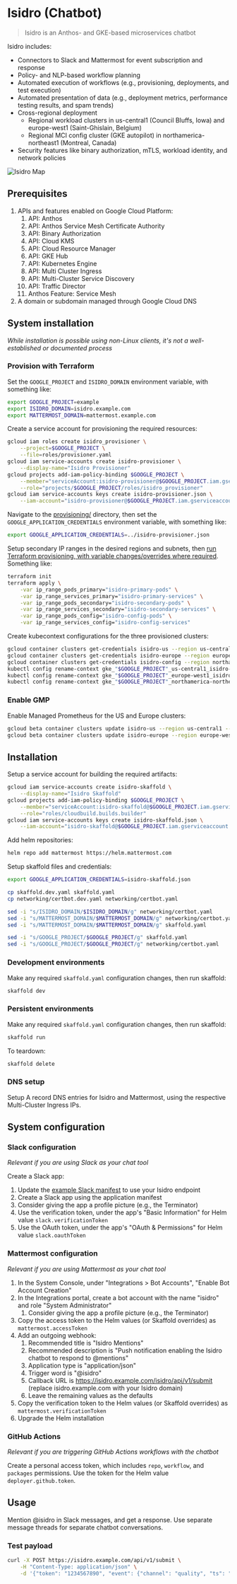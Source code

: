 # Isidro (Chatbot)

> Isidro is an Anthos- and GKE-based microservices chatbot

Isidro includes:
* Connectors to Slack and Mattermost for event subscription and response
* Policy- and NLP-based workflow planning
* Automated execution of workflows (e.g., provisioning, deployments, and test execution)
* Automated presentation of data (e.g., deployment metrics, performance testing results, and spam trends)
* Cross-regional deployment
   * Regional workload clusters in us-central1 (Council Bluffs, Iowa) and europe-west1 (Saint-Ghislain, Belgium)
   * Regional MCI config cluster (GKE autopilot) in northamerica-northeast1 (Montreal, Canada)
* Security features like binary authorization, mTLS, workload identity, and network policies

![Isidro Map](images/isidro-map.png)

## Prerequisites
1. APIs and features enabled on Google Cloud Platform:
    1. API: Anthos
    1. API: Anthos Service Mesh Certificate Authority
    1. API: Binary Authorization
    1. API: Cloud KMS
    1. API: Cloud Resource Manager
    1. API: GKE Hub
    1. API: Kubernetes Engine
    1. API: Multi Cluster Ingress
    1. API: Multi-Cluster Service Discovery
    1. API: Traffic Director
    1. Anthos Feature: Service Mesh
1. A domain or subdomain managed through Google Cloud DNS

## System installation
_While installation is possible using non-Linux clients, it's not a well-established or documented process_

### Provision with Terraform

Set the `GOOGLE_PROJECT` and `ISIDRO_DOMAIN` environment variable, with something like:
```bash
export GOOGLE_PROJECT=example
export ISIDRO_DOMAIN=isidro.example.com
export MATTERMOST_DOMAIN=mattermost.example.com
```

Create a service account for provisioning the required resources:
```bash
gcloud iam roles create isidro_provisioner \
    --project=$GOOGLE_PROJECT \
    --file=roles/provisioner.yaml
gcloud iam service-accounts create isidro-provisioner \
    --display-name="Isidro Provisioner"
gcloud projects add-iam-policy-binding $GOOGLE_PROJECT \
    --member="serviceAccount:isidro-provisioner@$GOOGLE_PROJECT.iam.gserviceaccount.com" \
    --role="projects/$GOOGLE_PROJECT/roles/isidro_provisioner"
gcloud iam service-accounts keys create isidro-provisioner.json \
    --iam-account="isidro-provisioner@$GOOGLE_PROJECT.iam.gserviceaccount.com"
```

Navigate to the [provisioning/](provisioning/) directory, then set the `GOOGLE_APPLICATION_CREDENTIALS` environment variable, with something like:
```bash
export GOOGLE_APPLICATION_CREDENTIALS=../isidro-provisioner.json
```

Setup secondary IP ranges in the desired regions and subnets, then [run Terraform provisioning, with variable changes/overrides where required](provisioning/).  Something like:
```bash
terraform init
terraform apply \
    -var ip_range_pods_primary="isidro-primary-pods" \
    -var ip_range_services_primary="isidro-primary-services" \
    -var ip_range_pods_secondary="isidro-secondary-pods" \
    -var ip_range_services_secondary="isidro-secondary-services" \
    -var ip_range_pods_config="isidro-config-pods" \
    -var ip_range_services_config="isidro-config-services"
```

Create kubecontext configurations for the three provisioned clusters:
```bash
gcloud container clusters get-credentials isidro-us --region us-central1
gcloud container clusters get-credentials isidro-europe --region europe-west1
gcloud container clusters get-credentials isidro-config --region northamerica-northeast1
kubectl config rename-context gke_"$GOOGLE_PROJECT"_us-central1_isidro-us isidro-us
kubectl config rename-context gke_"$GOOGLE_PROJECT"_europe-west1_isidro-europe isidro-europe
kubectl config rename-context gke_"$GOOGLE_PROJECT"_northamerica-northeast1_isidro-config isidro-config
```

### Enable GMP

Enable Managed Prometheus for the US and Europe clusters:
```bash
gcloud beta container clusters update isidro-us --region us-central1 --enable-managed-prometheus
gcloud beta container clusters update isidro-europe --region europe-west1 --enable-managed-prometheus
```

## Installation

Setup a service account for building the required artifacts:
```bash
gcloud iam service-accounts create isidro-skaffold \
    --display-name="Isidro Skaffold"
gcloud projects add-iam-policy-binding $GOOGLE_PROJECT \
    --member="serviceAccount:isidro-skaffold@$GOOGLE_PROJECT.iam.gserviceaccount.com" \
    --role="roles/cloudbuild.builds.builder"
gcloud iam service-accounts keys create isidro-skaffold.json \
    --iam-account="isidro-skaffold@$GOOGLE_PROJECT.iam.gserviceaccount.com"
```

Add helm repositories:
```bash
helm repo add mattermost https://helm.mattermost.com
```

Setup skaffold files and credentials:
```bash
export GOOGLE_APPLICATION_CREDENTIALS=isidro-skaffold.json

cp skaffold.dev.yaml skaffold.yaml
cp networking/certbot.dev.yaml networking/certbot.yaml

sed -i "s/ISIDRO_DOMAIN/$ISIDRO_DOMAIN/g" networking/certbot.yaml
sed -i "s/MATTERMOST_DOMAIN/$MATTERMOST_DOMAIN/g" networking/certbot.yaml
sed -i "s/MATTERMOST_DOMAIN/$MATTERMOST_DOMAIN/g" skaffold.yaml

sed -i "s/GOOGLE_PROJECT/$GOOGLE_PROJECT/g" skaffold.yaml
sed -i "s/GOOGLE_PROJECT/$GOOGLE_PROJECT/g" networking/certbot.yaml
```

### Development environments

Make any required `skaffold.yaml` configuration changes, then run skaffold:
```bash
skaffold dev
```

### Persistent environments

Make any required `skaffold.yaml` configuration changes, then run skaffold:
```bash
skaffold run
```

To teardown:
```bash
skaffold delete
```

### DNS setup

Setup A record DNS entries for Isidro and Mattermost, using the respective Multi-Cluster Ingress IPs.

## System configuration

### Slack configuration
_Relevant if you are using Slack as your chat tool_

Create a Slack app:
1. Update the [example Slack manifest](slack/manifest.yaml) to use your Isidro endpoint
1. Create a Slack app using the application manifest
1. Consider giving the app a profile picture (e.g., the Terminator)
1. Use the verification token, under the app's "Basic Information" for Helm value `slack.verificationToken`
1. Use the OAuth token, under the app's "OAuth & Permissions" for Helm value `slack.oauthToken`

### Mattermost configuration
_Relevant if you are using Mattermost as your chat tool_

1. In the System Console, under "Integrations > Bot Accounts", "Enable Bot Account Creation"
1. In the Integrations portal, create a bot account with the name "isidro" and role "System Administrator"
    1. Consider giving the app a profile picture (e.g., the Terminator)
1. Copy the access token to the Helm values (or Skaffold overrides) as `mattermost.accessToken`
1. Add an outgoing webhook:
    1. Recommended title is "Isidro Mentions"
    1. Recommended description is "Push notification enabling the Isidro chatbot to respond to @mentions"
    1. Application type is "application/json"
    1. Trigger word is "@isidro"
    1. Callback URL is https://isidro.example.com/isidro/api/v1/submit (replace isidro.example.com with your Isidro domain)
    1. Leave the remaining values as the defaults
1. Copy the verification token to the Helm values (or Skaffold overrides) as `mattermost.verificationToken`
1. Upgrade the Helm installation

### GitHub Actions
_Relevant if you are triggering GitHub Actions workflows with the chatbot_

Create a personal access token, which includes `repo`, `workflow`, and `packages` permissions.  Use the token for the Helm value `deployer.github.token`.

## Usage

Mention @isidro in Slack messages, and get a response.  Use separate message threads for separate chatbot conversations.

### Test payload
```bash
curl -X POST https://isidro.example.com/api/v1/submit \
    -H "Content-Type: application/json" \
    -d '{"token": "1234567890", "event": {"channel": "quality", "ts": "1234567890", "user": "me", "text": "Hello"}}'
```